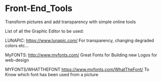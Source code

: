 # Front-End_Tools
Transform pictures and add transparency with simple online tools

List of all the Graphic Editor to be used:

LUNAPIC:
https://www.lunapic.com/
For transparency, changing degraded colors etc...

MyFONTS:
http://www.myfonts.com/
Great Fonts for Building new Logos for web-design

MYFONTS/WHATTHEFONT
https://www.myfonts.com/WhatTheFont/
To Know which font has been used from a picture

